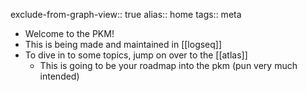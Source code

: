 exclude-from-graph-view:: true
alias:: home
tags:: meta

- Welcome to the PKM!
- This is being made and maintained in [[logseq]]
- To dive in to some topics, jump on over to the [[atlas]]
	- This is going to be your roadmap into the pkm (pun very much intended)